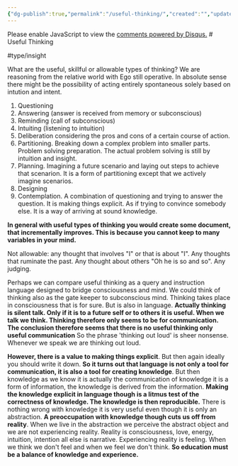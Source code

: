 ```yaml
---
{"dg-publish":true,"permalink":"/useful-thinking/","created":"","updated":""}
---
```


<!-- Google tag (gtag.js) --> <script async src="https://www.googletagmanager.com/gtag/js?id=G-VTS8P5L3R1"></script> <script> window.dataLayer = window.dataLayer || []; function gtag(){dataLayer.push(arguments);} gtag('js', new Date()); gtag('config', 'G-VTS8P5L3R1'); </script>
<div id="disqus_thread"></div>
<script>
    /**
    *  RECOMMENDED CONFIGURATION VARIABLES: EDIT AND UNCOMMENT THE SECTION BELOW TO INSERT DYNAMIC VALUES FROM YOUR PLATFORM OR CMS.
    *  LEARN WHY DEFINING THESE VARIABLES IS IMPORTANT: https://disqus.com/admin/universalcode/#configuration-variables    */
    /*
    var disqus_config = function () {
    this.page.url = PAGE_URL;  // Replace PAGE_URL with your page's canonical URL variable
    this.page.identifier = PAGE_IDENTIFIER; // Replace PAGE_IDENTIFIER with your page's unique identifier variable
    };
    */
    (function() { // DON'T EDIT BELOW THIS LINE
    var d = document, s = d.createElement('script');
    s.src = 'https://www-spiritual-garden-com.disqus.com/embed.js';
    s.setAttribute('data-timestamp', +new Date());
    (d.head || d.body).appendChild(s);
    })();
</script>
<noscript>Please enable JavaScript to view the <a href="https://disqus.com/?ref_noscript">comments powered by Disqus.</a></noscript>
# Useful Thinking

#type/insight 

What are the useful, skillful or allowable types of thinking? We are reasoning from the relative world with Ego still operative. In absolute sense there might be the possibility of acting entirely spontaneous solely based on intution and intent. 

1. Questioning
2. Answering (answer is received from memory or subconscious)
3. Reminding (call of subconscious)
4. Intuiting (listening to intuition)
5. Deliberation considering the pros and cons of a certain course of action.
6. Partitioning. Breaking down a complex problem into smaller parts. Problem solving preparation. The actual problem solving is still by intuition and insight.
7. Planning. Imagining a future scenario and laying out steps to achieve that scenarion. It is a form of partitioning except that we actively imagine scenarios.
8. Designing
9. Contemplation. A combination of questioning and trying to answer the question. It is making things explicit. As if trying to convince somebody else. It is a way of arriving at sound knowledge.

__In general with useful types of thinking you would create some document, that incrementally improves. This is because you cannot keep to many variables in your mind.__

Not allowable: any thought that involves "I" or that is about "I". Any thoughts that ruminate the past. Any thought about others "Oh he is so and so". Any judging. 

Perhaps we can compare useful thinking as a query and instruction language designed to bridge consciousness and mind. We could think of thinking also as the gate keeper to subconscious mind. Thinking takes place in consciousness that is for sure. But is also in language. __Actually thinking is silent talk. Only if it is to a future self or to others it is useful. When we talk we think. Thinking therefore only seems to be for communication. The conclusion therefore seems that there is no useful thinking only useful communication__
So the phrase 'thinking out loud' is sheer nonsense. Whenever we speak we are thinking out loud.

__However, there is a value to making things explicit__. But then again ideally you should write it down.  __So it turns out that language is not only a tool for communication, it is also a tool for creating knowledge__. But then knowledge as we know it is actually the communication of knowledge it is a form of information, the knowledge is derived from the information. __Making the knowledge explicit in language though is a litmus test of the correctness of knowledge. The knowledge is then reproducible.__ There is nothing wrong with knowledge it is very useful even though it is only an abstraction. __A preoccupation with knowledge though cuts us off from reality__. When we live in the abstraction we perceive the abstract object and we are not experiencing reality. Reality is consciousness, love, energy, intuition, intention all else is narrative. Experiencing reality is feeling. When we think we don't feel and when we feel we don't think. __So education must be a balance of knowledge and experience.__
